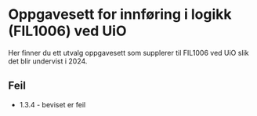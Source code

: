 # Oppgavesett for innføring i logikk (FIL1006) ved UiO

Her finner du ett utvalg oppgavesett som supplerer til FIL1006 ved UiO slik det blir undervist i 2024.



## Feil

- 1.3.4 - beviset er feil